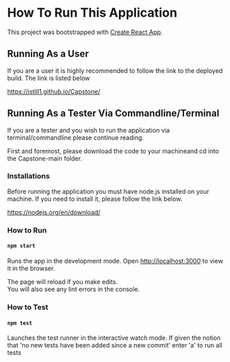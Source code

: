 # How To Run This Application
This project was bootstrapped with [Create React App](https://github.com/facebook/create-react-app).

## Running As a User
If you are a user it is highly recommended to follow the link to the deployed build. The link is listed below

https://jstill1.github.io/Capstone/

## Running As a Tester Via Commandline/Terminal
If you are a tester and you wish to run the application via terminal/commandline please continue reading. 

First and foremost, please download the code to your machineand cd into the Capstone-main folder.

### Installations

Before running the application you must have node.js installed on your machine. If you need to install it, please follow the link below.

https://nodejs.org/en/download/

### How to Run

#### `npm start`
Runs the app in the development mode.
Open [http://localhost:3000](http://localhost:3000) to view it in the browser.

The page will reload if you make edits.\
You will also see any lint errors in the console.

### How to Test

#### `npm test`

Launches the test runner in the interactive watch mode.
If given the notion that 'no new tests have been added since a new commit' enter 'a' to run all tests
